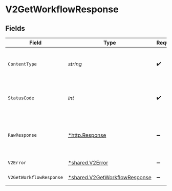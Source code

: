 # V2GetWorkflowResponse


## Fields

| Field                                                                         | Type                                                                          | Required                                                                      | Description                                                                   |
| ----------------------------------------------------------------------------- | ----------------------------------------------------------------------------- | ----------------------------------------------------------------------------- | ----------------------------------------------------------------------------- |
| `ContentType`                                                                 | *string*                                                                      | :heavy_check_mark:                                                            | HTTP response content type for this operation                                 |
| `StatusCode`                                                                  | *int*                                                                         | :heavy_check_mark:                                                            | HTTP response status code for this operation                                  |
| `RawResponse`                                                                 | [*http.Response](https://pkg.go.dev/net/http#Response)                        | :heavy_minus_sign:                                                            | Raw HTTP response; suitable for custom response parsing                       |
| `V2Error`                                                                     | [*shared.V2Error](../../models/shared/v2error.md)                             | :heavy_minus_sign:                                                            | General error                                                                 |
| `V2GetWorkflowResponse`                                                       | [*shared.V2GetWorkflowResponse](../../models/shared/v2getworkflowresponse.md) | :heavy_minus_sign:                                                            | The workflow                                                                  |